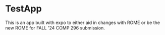 # TestApp
This is an app built with expo to either aid in changes with ROME or be the new ROME for FALL '24 COMP 296 submission.
